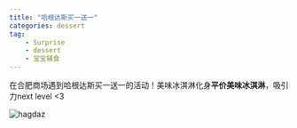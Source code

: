 ```yaml
---
title: "哈根达斯买一送一"
categories: dessert 
tag: 
    - Surprise
    - dessert
    - 宝宝辅食
---
```


在合肥商场遇到哈根达斯买一送一的活动！美味冰淇淋化身**平价美味冰淇淋**，吸引力next level <3

![hagdaz](/food/哈根达斯买一赠一.jpg)